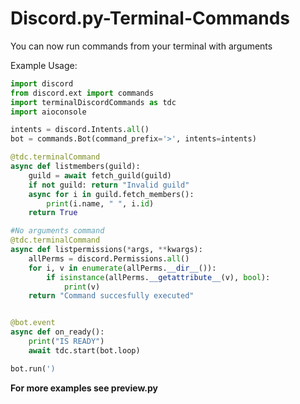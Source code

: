 # Discord.py-Terminal-Commands
You can now run commands from your terminal with arguments

Example Usage:
```python
import discord
from discord.ext import commands
import terminalDiscordCommands as tdc
import aioconsole

intents = discord.Intents.all()
bot = commands.Bot(command_prefix='>', intents=intents)

@tdc.terminalCommand
async def listmembers(guild):
    guild = await fetch_guild(guild)
    if not guild: return "Invalid guild"
    async for i in guild.fetch_members():
        print(i.name, " ", i.id)
    return True

#No arguments command
@tdc.terminalCommand
async def listpermissions(*args, **kwargs):
    allPerms = discord.Permissions.all()
    for i, v in enumerate(allPerms.__dir__()):
        if isinstance(allPerms.__getattribute__(v), bool):
            print(v)
    return "Command succesfully executed"


@bot.event
async def on_ready():
    print("IS READY")
    await tdc.start(bot.loop)

bot.run(')
```

**For more examples see preview.py**
